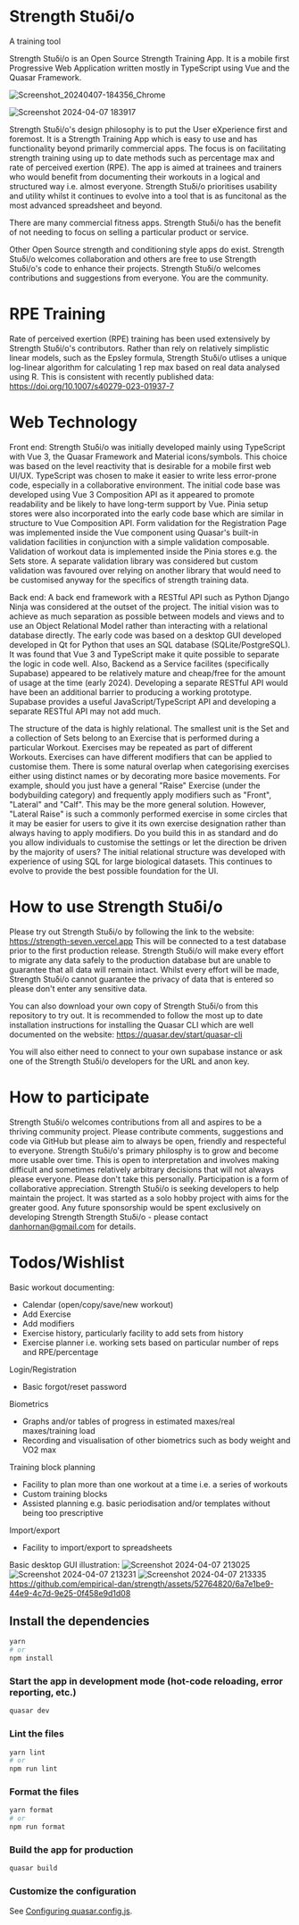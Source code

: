 # Strength Stuδi/o

A training tool

Strength Stuδi/o is an Open Source Strength Training App.
It is a mobile first Progressive Web Application written mostly in TypeScript using Vue and the Quasar Framework. 

![Screenshot_20240407-184356_Chrome](https://github.com/empirical-dan/strength/assets/52764820/a1546f41-6174-4093-83a9-3f1df576d82b)

![Screenshot 2024-04-07 183917](https://github.com/empirical-dan/strength/assets/52764820/c7fa2d98-b904-401b-b4ad-85ab32507705)

Strength Stuδi/o's design philosophy is to put the User eXperience first and foremost. It is a Strength Training App which is easy to use and has functionality beyond primarily commercial apps. The focus is on facilitating strength training using up to date methods such as percentage max and rate of perceived exertion (RPE). The app is aimed at trainees and trainers who would benefit from documenting their workouts in a logical and structured way i.e. almost everyone. Strength Stuδi/o prioritises usability and utility whilst it continues to evolve into a tool that is as funcitonal as the most advanced spreadsheet and beyond. 

There are many commercial fitness apps. Strength Stuδi/o has the benefit of not needing to focus on selling a particular product or service. 

Other Open Source strength and conditioning style apps do exist. Strength Stuδi/o welcomes collaboration and others are free to use Strength Stuδi/o's code to enhance their projects. Strength Stuδi/o welcomes contributions and suggestions from everyone. You are the community.


# RPE Training

Rate of perceived exertion (RPE) training has been used extensively by Strength Stuδi/o's contributors. Rather than rely on relatively simplistic linear models, such as the Epsley formula, Strength Stuδi/o utlises a unique log-linear algorithm for calculating 1 rep max based on real data analysed using R. This is consistent with recently published data: https://doi.org/10.1007/s40279-023-01937-7


# Web Technology

Front end:
Strength Stuδi/o was initially developed mainly using TypeScript with Vue 3, the Quasar Framework and Material icons/symbols. This choice was based on the level reactivity that is desirable for a mobile first web UI/UX. TypeScript was chosen to make it easier to write less error-prone code, especially in a collaborative environment. The initial code base was developed using Vue 3 Composition API as it appeared to promote readability and be likely to have long-term support by Vue. Pinia setup stores were also incorporated into the early code base which are similar in structure to Vue Composition API. Form validation for the Registration Page was implemented inside the Vue component using Quasar's built-in validation facilities in conjunction with a simple validation composable. Validation of workout data is implemented inside the Pinia stores e.g. the Sets store. A separate validation library was considered but custom validation was favoured over relying on another library that would need to be customised anyway for the specifics of strength training data.

Back end:
A back end framework with a RESTful API such as Python Django Ninja was considered at the outset of the project. The initial vision was to achieve as much separation as possible between models and views and to use an Object Relational Model rather than interacting with a relational database directly. The early code was based on a desktop GUI developed developed in Qt for Python that uses an SQL database (SQLite/PostgreSQL). It was found that Vue 3 and TypeScript make it quite possible to separate the logic in code well. Also, Backend as a Service facilites (specifically Supabase) appeared to be relatively mature and cheap/free for the amount of usage at the time (early 2024). Developing a separate RESTful API would have been an additional barrier to producing a working prototype. Supabase provides a useful JavaScript/TypeScript API and developing a separate RESTful API may not add much.

The structure of the data is highly relational. The smallest unit is the Set and a collection of Sets belong to an Exercise that is performed during a particular Workout. Exercises may be repeated as part of different Workouts. Exercises can have different modifiers that can be applied to customise them. There is some natural overlap when categorising exercises either using distinct names or by decorating more basice movements. For example, should you just have a general "Raise" Exercise (under the bodybuilding category) and frequently apply modifiers such as "Front", "Lateral" and "Calf". This may be the more general solution. However, "Lateral Raise" is such a commonly performed exercise in some circles that it may be easier for users to give it its own exercise designation rather than always having to apply modifiers. Do you build this in as standard and do you allow individuals to customise the settings or let the direction be driven by the majority of users? The initial relational structure was developed with experience of using SQL for large biological datasets. This continues to evolve to provide the best possible foundation for the UI.      


# How to use Strength Stuδi/o
Please try out Strength Stuδi/o by following the link to the website: https://strength-seven.vercel.app
This will be connected to a test database prior to the first production release. Strength Stuδi/o will make every effort to migrate any data safely to the production database but are unable to guarantee that all data will remain intact. Whilst every effort will be made, Strength Stuδi/o cannot guarantee the privacy of data that is entered so please don't enter any sensitive data.

You can also download your own copy of Strength Stuδi/o from this repository to try out. It is recommended to follow the most up to date installation instructions for installing the Quasar CLI which are well documented on the website: https://quasar.dev/start/quasar-cli

You will also either need to connect to your own supabase instance or ask one of the Strength Stuδi/o developers for the URL and anon key. 


# How to participate
Strength Stuδi/o welcomes contributions from all and aspires to be a thriving community project. Please contribute comments, suggestions and code via GitHub but please aim to always be open, friendly and respecteful to everyone. Strength Stuδi/o's primary philosphy is to grow and become more usable over time. This is open to interpretation and involves making difficult and sometimes relatively arbitrary decisions that will not always please everyone. Please don't take this personally. Participation is a form of collaborative appreciation.
Strength Stuδi/o is seeking developers to help maintain the project. It was started as a solo hobby project with aims for the greater good. Any future sponsorship would be spent exclusively on developing Strength Strength Stuδi/o - please contact danhornan@gmail.com for details.


# Todos/Wishlist
Basic workout documenting:
- Calendar (open/copy/save/new workout)
- Add Exercise
- Add modifiers
- Exercise history, particularly facility to add sets from history
- Exercise planner i.e. working sets based on particular number of reps and RPE/percentage

Login/Registration
- Basic forgot/reset password 

Biometrics
- Graphs and/or tables of progress in estimated maxes/real maxes/training load
- Recording and visualisation of other biometrics such as body weight and VO2 max

Training block planning
- Facility to plan more than one workout at a time i.e. a series of workouts
- Custom training blocks
- Assisted planning e.g. basic periodisation and/or templates without being too prescriptive

Import/export
- Facility to import/export to spreadsheets

Basic desktop GUI illustration:
![Screenshot 2024-04-07 213025](https://github.com/empirical-dan/strength/assets/52764820/b2778611-76fc-4002-9baa-42f8a57584e6)
![Screenshot 2024-04-07 213231](https://github.com/empirical-dan/strength/assets/52764820/b0d57d6c-cc0f-40a3-a8b2-0fb00675e949)
![Screenshot 2024-04-07 213335](https://github.com/empirical-dan/strength/assets/52764820/c6e8de00-0834-49b4-8d3a-bb3278a3294f)
https://github.com/empirical-dan/strength/assets/52764820/6a7e1be9-44e9-4c7d-9e25-0f458e9d1d08




## Install the dependencies

```bash
yarn
# or
npm install
```


### Start the app in development mode (hot-code reloading, error reporting, etc.)
```bash
quasar dev
```


### Lint the files
```bash
yarn lint
# or
npm run lint
```


### Format the files
```bash
yarn format
# or
npm run format
```



### Build the app for production
```bash
quasar build
```

### Customize the configuration
See [Configuring quasar.config.js](https://v2.quasar.dev/quasar-cli-vite/quasar-config-js).
